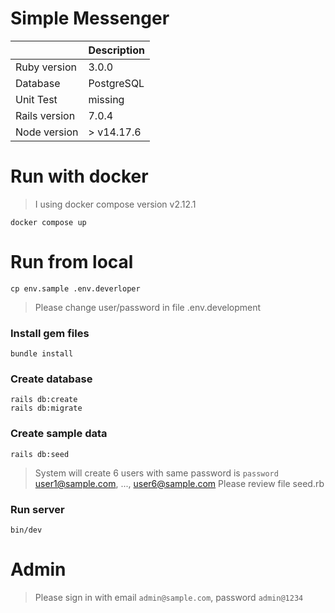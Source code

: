 # Simple Messenger

|   |  Description |
| ------------ | ------------ |
| Ruby version | 3.0.0  |
| Database | PostgreSQL |
| Unit Test | missing |
| Rails version | 7.0.4 |
| Node version | > v14.17.6 |

# Run with docker

> I using docker compose version v2.12.1

```shell
docker compose up
```

# Run from local

```shell
cp env.sample .env.deverloper
```

> Please change user/password in file .env.development

### Install gem files

```shell
bundle install
```

### Create database

```shell
rails db:create
rails db:migrate
```

### Create sample data

```shell
rails db:seed
```

> System will create 6 users with same password is ```password```
> user1@sample.com, ..., user6@sample.com
> Please review file seed.rb

### Run server

```shell
bin/dev
```

# Admin

> Please sign in with email ```admin@sample.com```, password ```admin@1234```
